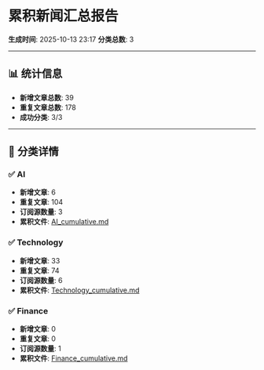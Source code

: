 # 累积新闻汇总报告

**生成时间**: 2025-10-13 23:17
**分类总数**: 3

---

## 📊 统计信息

- **新增文章总数**: 39
- **重复文章总数**: 178
- **成功分类**: 3/3

---

## 📂 分类详情

### ✅ AI
- **新增文章**: 6
- **重复文章**: 104
- **订阅源数量**: 3
- **累积文件**: [AI_cumulative.md](./AI_cumulative.md)

### ✅ Technology
- **新增文章**: 33
- **重复文章**: 74
- **订阅源数量**: 6
- **累积文件**: [Technology_cumulative.md](./Technology_cumulative.md)

### ✅ Finance
- **新增文章**: 0
- **重复文章**: 0
- **订阅源数量**: 1
- **累积文件**: [Finance_cumulative.md](./Finance_cumulative.md)
